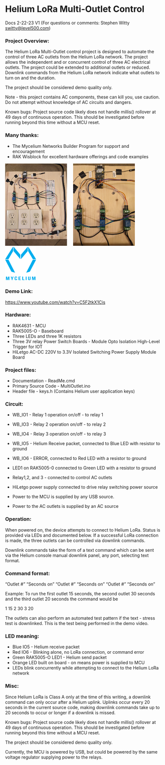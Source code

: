 # Helium LoRa Multi-Outlet Control
Docs 2-22-23 V1 (For questions or comments:  Stephen Witty switty@level500.com)  

### Project Overview:
The Helium LoRa Multi-Outlet control project is designed to automate the control of three AC outlets from the Helium LoRa network.  The project allows the independent and or concurrent control of three AC electrical outlets.  The project could be extended to additional outlets or reduced.  Downlink commands from the Helium LoRa network indicate what outlets to turn on and the duration.

The project should be considered demo quality only.

Note - this project contains AC components, these can kill you, use caution.  Do not attempt without knowledge of AC circuits and dangers.

Known bugs: Project source code likely does not handle millis() rollover at 49 days of continuous operation.  This should be investigated before running beyond this time without a MCU reset.


### Many thanks:
- The Mycelium Networks Builder Program for support and encouragement
- RAK Wisblock for excellent hardware offerings and code examples

<img src="Pics/Multi-Outlet1.jpg" width="200"> &nbsp; &nbsp; <img src="Pics/Multi-Outlet2.jpg" width="200"> &nbsp; &nbsp; &nbsp; &nbsp; &nbsp; &nbsp; &nbsp; &nbsp;<img src="Pics/Mycelium.png" width="100">


### Demo Link:

https://www.youtube.com/watch?v=C5F2tkX1Cis
### Hardware:
- RAK4631 - MCU
- RAK5005-O - Baseboard
- Three LEDs and three 1K resistors
- Three 3V relay Power Switch Boards - Module Opto Isolation High-Level Trigger for IOT
- HiLetgo AC-DC 220V to 3.3V Isolated Switching Power Supply Module Board


### Project files:
- Documentation - ReadMe.cmd
- Primary Source Code - MultiOutlet.ino
- Header file - keys.h (Contains Helium user application keys)



### Circuit:
- WB_IO1 - Relay 1 operation on/off - to relay 1
- WB_IO3 - Relay 2 operation on/off - to relay 2
- WB_IO4 - Relay 3 operation on/off - to relay 3
- WB_IO5 - Helium Receive packet, connected to Blue LED with resistor to ground
- WB_IO6 - ERROR, connected to Red LED with a resistor to ground
- LED1 on RAK5005-0 connected to Green LED with a resistor to ground
- Relay1,2, and 3 - connected to control AC outlets
- HiLetgo power supply connected to drive relay switching power source

- Power to the MCU is supplied by any USB source.
- Power to the AC outlets is supplied by an AC source 

### Operation:
When powered on, the device attempts to connect to Helium LoRa.  Status is provided via LEDs and documented below.  If a successful LoRa connection is made, the three outlets can be controlled via downlink commands.

Downlink commands take the form of a text command which can be sent via the Helium console manual downlink panel, any port, selecting text format.

### Command format:

“Outlet #” “Seconds on” “Outlet #” “Seconds on” “Outlet #” “Seconds on”

Example:  To run the first outlet 15 seconds, the second outlet 30 seconds and the third outlet 20 seconds the command would be

1 15 2 30 3 20

The outlets can also perform an automated test pattern if the text - stress test is downlinked.  This is the test being performed in the demo video.

### LED meaning:
- Blue IO5 - Helium receive packet
- Red IO6 - Blinking alone, no LoRa connection, or command error
- Green RAK5005-O LED1 - Helium send packet
- Orange LED built on board - on means power is supplied to MCU
- LEDs blink concurrently while attempting to connect to the Helium LoRa network

### Misc:
Since Helium LoRa is Class A only at the time of this writing, a downlink command can only occur after a Helium uplink.  Uplinks occur every 20 seconds in the current source code, making downlink commands take up to 20 seconds to occur or longer if a downlink is missed.

Known bugs: Project source code likely does not handle millis() rollover at 49 days of continuous operation.  This should be investigated before running beyond this time without a MCU reset.

The project should be considered demo quality only.

Currently, the MCU is powered by USB, but could be powered by the same voltage regulator supplying power to the relays.
